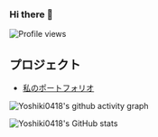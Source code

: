 ### Hi there 👋

![Profile views](https://gpvc.arturio.dev/Yoshiki0418)

## プロジェクト
- [私のポートフォリオ](https://github.com/Yoshiki0418/portfolio)

![Yoshiki0418's github activity graph](https://activity-graph.herokuapp.com/graph?username=Yoshiki0418&theme=xcode)

![Yoshiki0418's GitHub stats](https://github-readme-stats.vercel.app/api?username=Yoshiki0418&show_icons=true)






<!--
**Yoshiki0418/Yoshiki0418** is a ✨ _special_ ✨ repository because its `README.md` (this file) appears on your GitHub profile.

Here are some ideas to get you started:

- 🔭 I’m currently working on ...
- 🌱 I’m currently learning ...
- 👯 I’m looking to collaborate on ...
- 🤔 I’m looking for help with ...
- 💬 Ask me about ...
- 📫 How to reach me: ...
- 😄 Pronouns: ...
- ⚡ Fun fact: ...
-->
